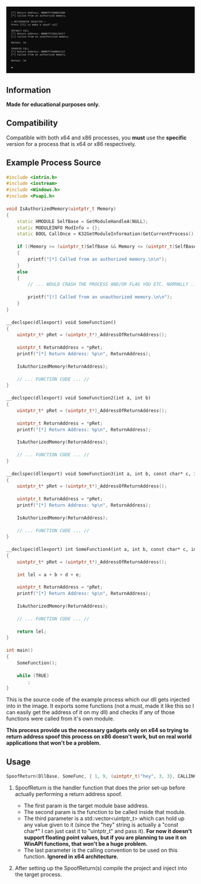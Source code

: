 <p align="center">
<img src="https://github.com/paskalian/RetSpoofer/blob/master/Images/RetSpoofer.svg" alt="Menu"/>
</p>

## Information
**Made for educational purposes only.**<br>

## Compatibility
Compatible with both x64 and x86 processes, you **must** use the **specific** version for a process that is x64 or x86 respectively.

## Example Process Source
```cpp
#include <intrin.h>
#include <iostream>
#include <Windows.h>
#include <Psapi.h>

void IsAuthorizedMemory(uintptr_t Memory)
{
    static HMODULE SelfBase = GetModuleHandleA(NULL);
    static MODULEINFO ModInfo = {};
    static BOOL CallOnce = K32GetModuleInformation(GetCurrentProcess(), SelfBase, &ModInfo, sizeof(MODULEINFO));

    if ((Memory >= (uintptr_t)SelfBase && Memory <= (uintptr_t)SelfBase + ModInfo.SizeOfImage))
    {
        printf("[*] Called from an authorized memory.\n\n");
    }
    else
    {
        // ... WOULD CRASH THE PROCESS AND/OR FLAG YOU ETC. NORMALLY ... //

        printf("[!] Called from an unauthorized memory.\n\n");
    }
}

__declspec(dllexport) void SomeFunction()
{
    uintptr_t* pRet = (uintptr_t*)_AddressOfReturnAddress();

    uintptr_t ReturnAddress = *pRet;
    printf("[*] Return Address: %p\n", ReturnAddress);

    IsAuthorizedMemory(ReturnAddress);

    // ... FUNCTION CODE ... //
}

__declspec(dllexport) void SomeFunction2(int a, int b)
{
    uintptr_t* pRet = (uintptr_t*)_AddressOfReturnAddress();

    uintptr_t ReturnAddress = *pRet;
    printf("[*] Return Address: %p\n", ReturnAddress);

    IsAuthorizedMemory(ReturnAddress);

    // ... FUNCTION CODE ... //
}

__declspec(dllexport) void SomeFunction3(int a, int b, const char* c, int d, int e)
{
    uintptr_t* pRet = (uintptr_t*)_AddressOfReturnAddress();

    uintptr_t ReturnAddress = *pRet;
    printf("[*] Return Address: %p\n", ReturnAddress);

    IsAuthorizedMemory(ReturnAddress);

    // ... FUNCTION CODE ... //
}

__declspec(dllexport) int SomeFunction4(int a, int b, const char* c, int d, int e)
{
    uintptr_t* pRet = (uintptr_t*)_AddressOfReturnAddress();

    int lel = a + b + d + e;

    uintptr_t ReturnAddress = *pRet;
    printf("[*] Return Address: %p\n", ReturnAddress);

    IsAuthorizedMemory(ReturnAddress);

    // ... FUNCTION CODE ... //

    return lel;
}

int main()
{
    SomeFunction();

    while (TRUE)
        ;
}
```
This is the source code of the example process which our dll gets injected into in the image. It exports some functions (not a must, made it like this so I can easily get the address of it on my dll) and checks if any of those functions were called from it's own module.

**This process provide us the necessary gadgets only on x64 so trying to return address spoof this process on x86 doesn't work, but on real world applications that won't be a problem.**

## Usage
```cpp
SpoofReturn(DllBase, SomeFunc, { 1, 9, (uintptr_t)"hey", 3, 3}, CALLINGCONVENTION::CC_CDECL);
```
1. SpoofReturn is the handler function that does the prior set-up before actually performing a return address spoof.
   - The first param is the target module base address.
   - The second param is the function to be called inside that module.
   - The third parameter is a std::vector\<uintptr_t\> which can hold up any value given to it (since the "hey" string is actually a "const char*" I can just cast it to "uintptr_t" and pass it). **For now it doesn't support floating point values, but if you are planning to use it on WinAPI functions, that won't be a huge problem.**
   - The last parameter is the calling convention to be used on this function. **Ignored in x64 architecture.**

2. After setting up the SpoofReturn(s) compile the project and inject into the target process.
